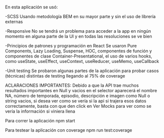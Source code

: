 En esta aplicación se usó:

-SCSS
Usando metodología BEM en su mayor parte
y sin el uso de librería externas

-Responsive
No se tendrá un problema para acceder a la
app en ningún momento en alguna parte de la UI
y en todas las resoluciones se ve bien

-Principios de patrones y programación en React
Se usaron Pure Components, Lazy Loading, Suspense,
HOC, componentes de función y componentes de clase
Container-Presentational, el uso de varios hooks, como
useState, useEffect, useContext, useReducer, useMemo, useCallback

-Unit testing
Se probaron algunas partes de la aplicación para probar
casos (técnicas) distintas de testing llegando al 75% de coverage

ACLARACIONES IMPORTANTES:
Debido a que la API trae muchos resultados importantes en Null y vacios
en el selector aparecerá el nombre NA, número de temporada, episodio, descripción
e imagen como Null o string vacios, si desea ver como se vería si la api
si trajera esos datos correctamente, basta con que den click en Ver Mocks para
ver como se vería la información si viniera llena

Para correr la aplicación
npm start

Para testear la aplicación con coverage
npm run test:coverage

